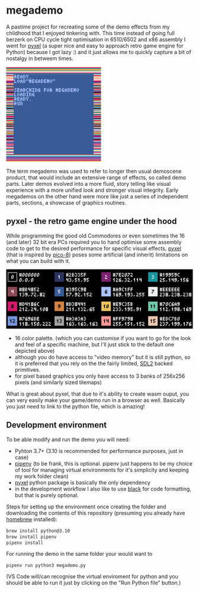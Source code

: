 # megademo

A pastime project for recreating some of the  demo effects from my childhood that I enjoyed tinkering with. This time instead of going full berzerk on CPU cycle tight optimisation in 6510/6502 and x86 assembly I went for [pyxel](https://github.com/kitao/pyxel) (a super nice and easy to approach retro game engine for Python) because I got lazy :) and it just allows me to quickly capture a bit of nostalgy in betweem times.

![C64 loader](images/c64loader.png)

The term megademo was used to refer to longer then usual demoscene product, that would include an extensive range of effects, so called demo parts. Later demos evolved into a more fluid, story telling like visual experience with a more unified look and stronger visual integrity. Early megademos on the other hand were more like just a series of independent parts, sections, a showcase of graphics routines.

## pyxel - the retro game engine under the hood

While programming the good old Commodores or even sometimes the 16 (and later) 32 bit era PCs required you to hand optimise some assembly code to get to the desired performance for specific visual effects, [pyxel](https://github.com/kitao/pyxel) (that is inspired by [pico-8](https://www.lexaloffle.com/pico-8.php)) poses some artificial (and inherit) limitations on what you can build with it.

![pyxel palette](images/pyxel_color_palette.png)

* 16 color palette. (which you can customise if you want to go for the look and feel of a specific machine, but I'll just stick to the default one depicted above)
* although you do have access to "video memory" but it is still python, so it is preferred that you rely on the the fairly limited, [SDL2](https://www.libsdl.org) backed primitives.
* for pixel based graphics you only have access to 3 banks of 256x256 pixels (and similarly sized tilemaps)

What is great about pyxel, that due to it's ability to create wasm ouput, you can very easily make your game/demo run in a browser as well. Basically you just need to link to the python file, which is amazing!

## Development environment

To be able modify and run the demo you will need:

* Pyhton 3.7+ (3.10 is recommended for performance purposes, just in case)
* [pipenv](https://pipenv.pypa.io/en/latest/index.html) (to be frank, this is optional. pipenv just happens to be my choice of tool for managing virtual environments for it's simplicity and keeping my work folder clean)
* [pyxel](https://github.com/kitao/pyxel) python package is basically the only dependency
* in the development workflow I also like to use [black](https://github.com/psf/black) for code formatting, but that is purely optional.

Steps for setting up the environment once creating the folder and downloading the contents of this repository (presuming you already have [homebrew](https://brew.sh) installed):

```
brew install python@3.10
brew install pipenv
pipenv install
```

For running the demo in the same folder your would want to

```
pipenv run python3 megademo.py
```
(VS Code will/can recognise the virtual enviroment for python and you should be able to run it just by clicking on the "Run Python file" button.)